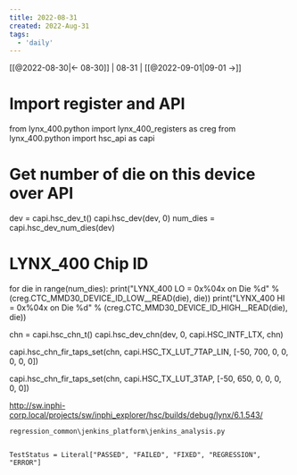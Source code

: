 ```yaml
---
title: 2022-08-31
created: 2022-Aug-31
tags:
  - 'daily'
---
```


[[@2022-08-30|<- 08-30]] | 08-31 | [[@2022-09-01|09-01 ->]]




# Import register and API
from lynx_400.python import lynx_400_registers as creg
from lynx_400.python import hsc_api as capi

# Get number of die on this device over API
dev = capi.hsc_dev_t()
capi.hsc_dev(dev, 0)
num_dies = capi.hsc_dev_num_dies(dev)

# LYNX_400 Chip ID
for die in range(num_dies):
    print("LYNX_400 LO = 0x%04x on Die %d" % (creg.CTC_MMD30_DEVICE_ID_LOW__READ(die), die))
    print("LYNX_400 HI = 0x%04x on Die %d" % (creg.CTC_MMD30_DEVICE_ID_HIGH__READ(die), die))

chn = capi.hsc_chn_t()
capi.hsc_dev_chn(dev, 0, capi.HSC_INTF_LTX, chn)



capi.hsc_chn_fir_taps_set(chn, capi.HSC_TX_LUT_7TAP_LIN, [-50, 700, 0, 0, 0, 0, 0])

capi.hsc_chn_fir_taps_set(chn, capi.HSC_TX_LUT_3TAP, [-50, 650, 0, 0, 0, 0, 0])

http://sw.inphi-corp.local/projects/sw/inphi_explorer/hsc/builds/debug/lynx/6.1.543/


```
regression_common\jenkins_platform\jenkins_analysis.py

  
TestStatus = Literal["PASSED", "FAILED", "FIXED", "REGRESSION", "ERROR"]

```
